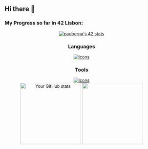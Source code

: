 ## Hi there 👋
### My Progress so far in 42 Lisbon:
<div align="center">
  <a href="https://github.com/oakoudad/badge42"><img src="https://badge.mediaplus.ma/darkblue/pauberna?1337Badge=off&UM6P=off" alt="pauberna's 42 stats" /></a>
  </a>
</div>

<div align="center">

### Languages
  <a href="https://skillicons.dev">
    <img src="https://skillicons.dev/icons?i=c,cpp,bash,html,css" alt="Icons" />
  </a>
</div>

<div align="center">
  
### Tools
  <a href="https://skillicons.dev">
    <img src="https://skillicons.dev/icons?i=linux,vscode,vim,git,github,nginx,wordpress,docker" alt="Icons" />
  </a>
</div>
<div align="center">
  <img height="199.5em" src="https://github-readme-stats.vercel.app/api?username=PBjr2002&show_icons=true&theme=holi" alt="Your GitHub stats">
  <img height="199.5em" src="https://github-readme-stats.vercel.app/api/top-langs/?username=PBjr2002&layout=compact&langs_count=8&theme=holi"/>
</div>
<!--
**PBjr2002/PBjr2002** is a ✨ _special_ ✨ repository because its `README.md` (this file) appears on your GitHub profile.

Here are some ideas to get you started:

- 🔭 I’m currently working on ...
- 🌱 I’m currently learning ...
- 👯 I’m looking to collaborate on ...
- 🤔 I’m looking for help with ...
- 💬 Ask me about ...
- 📫 How to reach me: ...
- 😄 Pronouns: ...
- ⚡ Fun fact: ...
-->

